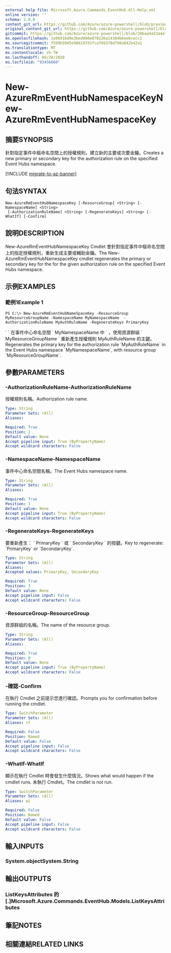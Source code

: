 ```yaml
---
external help file: Microsoft.Azure.Commands.EventHub.dll-Help.xml
online version: ''
schema: 2.0.0
content_git_url: https://github.com/Azure/azure-powershell/blob/preview/src/ResourceManager/EventHub/Commands.EventHub/help/New-AzureRmEventHubNamespaceKey.md
original_content_git_url: https://github.com/Azure/azure-powershell/blob/preview/src/ResourceManager/EventHub/Commands.EventHub/help/New-AzureRmEventHubNamespaceKey.md
gitcommit: https://github.com/Azure/azure-powershell/blob/28baa4a53a4efceb1197c032a8db08e199f0858d
ms.openlocfilehash: 1a96916d0e3bed080e078226a14304b6ee6cecc1
ms.sourcegitcommit: f599b50d5e980197d1fca769378df90a842b42a1
ms.translationtype: MT
ms.contentlocale: zh-TW
ms.lasthandoff: 08/20/2020
ms.locfileid: "93456660"
---
```

# <span data-ttu-id="e7d35-101">New-AzureRmEventHubNamespaceKey</span><span class="sxs-lookup"><span data-stu-id="e7d35-101">New-AzureRmEventHubNamespaceKey</span></span>

## <span data-ttu-id="e7d35-102">摘要</span><span class="sxs-lookup"><span data-stu-id="e7d35-102">SYNOPSIS</span></span>
<span data-ttu-id="e7d35-103">針對指定事件中樞命名空間上的授權規則，建立新的主要或次要金鑰。</span><span class="sxs-lookup"><span data-stu-id="e7d35-103">Creates a new primary or secondary key for the authorization rule on the specified Event Hubs namespace.</span></span>

[!INCLUDE [migrate-to-az-banner](../../includes/migrate-to-az-banner.md)]

## <span data-ttu-id="e7d35-104">句法</span><span class="sxs-lookup"><span data-stu-id="e7d35-104">SYNTAX</span></span>

```
New-AzureRmEventHubNamespaceKey [-ResourceGroup] <String> [-NamespaceName] <String>
 [-AuthorizationRuleName] <String> [-RegenerateKeys] <String> [-WhatIf] [-Confirm]
```

## <span data-ttu-id="e7d35-105">說明</span><span class="sxs-lookup"><span data-stu-id="e7d35-105">DESCRIPTION</span></span>
<span data-ttu-id="e7d35-106">New-AzureRmEventHubNamespaceKey Cmdlet 會針對指定事件中樞命名空間上的指定授權規則，重新生成主要或輔助金鑰。</span><span class="sxs-lookup"><span data-stu-id="e7d35-106">The New-AzureRmEventHubNamespaceKey cmdlet regenerates the primary or secondary key for the for the given authorization rule on the specified Event Hubs namespace.</span></span>

## <span data-ttu-id="e7d35-107">示例</span><span class="sxs-lookup"><span data-stu-id="e7d35-107">EXAMPLES</span></span>

### <span data-ttu-id="e7d35-108">範例1</span><span class="sxs-lookup"><span data-stu-id="e7d35-108">Example 1</span></span>
```
PS C:\> New-AzureRmEventHubNameSpaceKey -ResourceGroup MyResourceGroupName -NamespaceName MyNamespaceName  -AuthorizationRuleName MyAuthRuleName -RegenerateKeys PrimaryKey
```

<span data-ttu-id="e7d35-109">\` \` 在事件中心命名空間 \` MyNamespaceName 中 \` ，使用資源群組 \` MyResourceGroupName \` 重新產生授權規則 MyAuthRuleName 的主鍵。</span><span class="sxs-lookup"><span data-stu-id="e7d35-109">Regenerates the primary key for the authorization rule \`MyAuthRuleName\` in the Event Hubs namespace \`MyNamespaceName\`, with resource group \`MyResourceGroupName\`.</span></span>

## <span data-ttu-id="e7d35-110">參數</span><span class="sxs-lookup"><span data-stu-id="e7d35-110">PARAMETERS</span></span>

### <span data-ttu-id="e7d35-111">-AuthorizationRuleName</span><span class="sxs-lookup"><span data-stu-id="e7d35-111">-AuthorizationRuleName</span></span>
<span data-ttu-id="e7d35-112">授權規則名稱。</span><span class="sxs-lookup"><span data-stu-id="e7d35-112">Authorization rule name.</span></span>

```yaml
Type: String
Parameter Sets: (All)
Aliases: 

Required: True
Position: 2
Default value: None
Accept pipeline input: True (ByPropertyName)
Accept wildcard characters: False
```

### <span data-ttu-id="e7d35-113">-NamespaceName</span><span class="sxs-lookup"><span data-stu-id="e7d35-113">-NamespaceName</span></span>
<span data-ttu-id="e7d35-114">事件中心命名空間名稱。</span><span class="sxs-lookup"><span data-stu-id="e7d35-114">The Event Hubs namespace name.</span></span>

```yaml
Type: String
Parameter Sets: (All)
Aliases: 

Required: True
Position: 1
Default value: None
Accept pipeline input: True (ByPropertyName)
Accept wildcard characters: False
```

### <span data-ttu-id="e7d35-115">-RegenerateKeys</span><span class="sxs-lookup"><span data-stu-id="e7d35-115">-RegenerateKeys</span></span>
<span data-ttu-id="e7d35-116">要重新產生： \` PrimaryKey \` 或 \` SecondaryKey \` 的按鍵。</span><span class="sxs-lookup"><span data-stu-id="e7d35-116">Key to regenerate: \`PrimaryKey\` or \`SecondaryKey\`.</span></span>

```yaml
Type: String
Parameter Sets: (All)
Aliases: 
Accepted values: PrimaryKey, SecondaryKey

Required: True
Position: 3
Default value: None
Accept pipeline input: False
Accept wildcard characters: False
```

### <span data-ttu-id="e7d35-117">-ResourceGroup</span><span class="sxs-lookup"><span data-stu-id="e7d35-117">-ResourceGroup</span></span>
<span data-ttu-id="e7d35-118">資源群組的名稱。</span><span class="sxs-lookup"><span data-stu-id="e7d35-118">The name of the resource group.</span></span>

```yaml
Type: String
Parameter Sets: (All)
Aliases: 

Required: True
Position: 0
Default value: None
Accept pipeline input: True (ByPropertyName)
Accept wildcard characters: False
```

### <span data-ttu-id="e7d35-119">-確認</span><span class="sxs-lookup"><span data-stu-id="e7d35-119">-Confirm</span></span>
<span data-ttu-id="e7d35-120">在執行 Cmdlet 之前提示您進行確認。</span><span class="sxs-lookup"><span data-stu-id="e7d35-120">Prompts you for confirmation before running the cmdlet.</span></span>

```yaml
Type: SwitchParameter
Parameter Sets: (All)
Aliases: cf

Required: False
Position: Named
Default value: False
Accept pipeline input: False
Accept wildcard characters: False
```

### <span data-ttu-id="e7d35-121">-WhatIf</span><span class="sxs-lookup"><span data-stu-id="e7d35-121">-WhatIf</span></span>
<span data-ttu-id="e7d35-122">顯示在執行 Cmdlet 時會發生什麼情況。</span><span class="sxs-lookup"><span data-stu-id="e7d35-122">Shows what would happen if the cmdlet runs.</span></span>
<span data-ttu-id="e7d35-123">未執行 Cmdlet。</span><span class="sxs-lookup"><span data-stu-id="e7d35-123">The cmdlet is not run.</span></span>

```yaml
Type: SwitchParameter
Parameter Sets: (All)
Aliases: wi

Required: False
Position: Named
Default value: False
Accept pipeline input: False
Accept wildcard characters: False
```

## <span data-ttu-id="e7d35-124">輸入</span><span class="sxs-lookup"><span data-stu-id="e7d35-124">INPUTS</span></span>

### <span data-ttu-id="e7d35-125">System.object</span><span class="sxs-lookup"><span data-stu-id="e7d35-125">System.String</span></span>

## <span data-ttu-id="e7d35-126">輸出</span><span class="sxs-lookup"><span data-stu-id="e7d35-126">OUTPUTS</span></span>

### <span data-ttu-id="e7d35-127">ListKeysAttributes 的 [.]</span><span class="sxs-lookup"><span data-stu-id="e7d35-127">Microsoft.Azure.Commands.EventHub.Models.ListKeysAttributes</span></span>

## <span data-ttu-id="e7d35-128">筆記</span><span class="sxs-lookup"><span data-stu-id="e7d35-128">NOTES</span></span>

## <span data-ttu-id="e7d35-129">相關連結</span><span class="sxs-lookup"><span data-stu-id="e7d35-129">RELATED LINKS</span></span>

